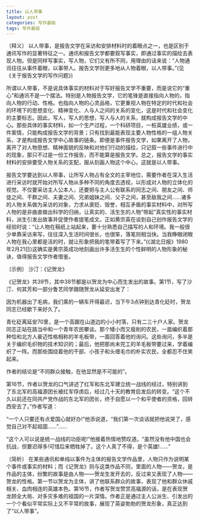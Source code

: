 ```yaml
---
title: 以人带事
layout: post
categories: 写作基础
tags: 写作基础
---
```


〔释义〕 以人带事，是报告文学在采访和安排材料时的着眼点之一，也是区别于通讯写作的显著特征之一。通讯和报告文学都要叙写事实，即通过事实的描绘去表现人物。但是同样写事实，写人物，它们又有所不同，用理由的话来说：“人物通讯往往从事件着眼，以事带人。报告文学则更多地从人物着眼，以人带事。”(见《关于报告文学的写作问题》)

所谓以人带事，不是说具体事实的材料对于写好报告文学不重要，而是说它的“重心”和通讯不是一个摆法。特别是人物报告文学，它的笔锋是直接指向人物的，指向人物的行动、性格。也指向人物的心灵品格，它更重视人物在特定的时代和社会的环境下的思想变化、精神变化、人与人之间的关系的变化，这是时代和社会变化的主要标志。因此，写人，写人的思想，写人与人的关系，就构成报告文学的中心。那些具体的事实材料，如一个生产过程，一个科研项目，一桩英雄业绩，或一件案情，只能构成报告文学的背景；只有找到最能表现主要人物性格的一组人物关系，才是构成报告文学中心故事的链条。即便是事件报告文学，如果离开了人物，离开了对人物思想、精神面貌的反映和对他们行动的描绘，只记叙一些事件进行中的现象，那只不过是一份工作报告，而不能算是报告文学。总之，报告文学的事实材料的安排要受人物关系的支配，服从刻画人物这个中心。这就是以人带事。

报告文学要达到以人带事，让所写人物占有全文的主宰地位，需要作者在深入生活进行采访时就开始对所写人物从多种不同的角度去透视，以形成对人物的立体化的视觉。不仅要采访主人公本人，还要把与主人公有联系的同志之间、朋友之间、师徒之间、干群之间、夫妻之间、兄弟姐妹之间、父子之间，甚至敌我之间……诸多的人物关系做为采访的对象，力求从褒贬、毁誉，相互矛盾的事实材料中，对所写人物的是非曲直做出科学的归纳，让真实的、活生生的人物“带起”真实性的事实材料，派生引发出故事并促使作者提笔成文。正如黄宗英在谈到自己创作报告文学的经验时说：“让人物在稿纸上站起来，要十分熟悉自己描写的人和环境。我一般很少单靠采访来写，往往深入生活时间很长，也很笨，落笔则相当快。当我睁眼闭眼人物在我心里都是活的时，就让形象把我的笔带着写了下来。”(《湖北日报》1980年2月21日)这确实是黄宗英成功地刻画出许多活生生的个性鲜明的人物形象的秘诀，值得报告文学作者借鉴。

〔示例〕 沙汀：《记贺龙》

《记贺龙》共39节，其中38节都是以贺龙为中心而生发出的故事。第1节，写了沙汀、何其芳和一部分鲁艺同学跟随贺龙从延安出发了：

因为机器出了毛病，我们乘的一辆车开得最迟，当下午3点钟到达青化砭时，贺龙同志已经歇下来好久了。

青化砭离延安70里，是一个高踞在山道边的小小村落，只有二三十户人家。贺龙同志正站在路当中和一个青年农民攀谈。那个矮小而又瘦削的农民，一面编织着那种恰和北方人豪迈性格相称的羊毛板带，一面回答着他的询问。这些询问，多半是关于编织毛织物的技术知识的；最后，他把那尚未完工的羊毛板带要过来，学着编织了一阵。而那些围绕着他的干部、小孩子和头缠毛巾的朴实农民，全都忍不住笑起来。

作者的结论是“不同群众接触，在他显然是不可能的”。

第16节，作者以贺龙的口气讲述了红军和东北军建立统一战线的经过，特别讲到了东北军的高福源团长被红军俘虏后，经过几十天的教育启发后的转变。“这个不久以前还在同共产党作战的东北军的团长，终于自愿以一个和平使者的资格，回转西安去了。”作者写道：

“一个人只要还有点爱国心就好办!”他添说道，“我们第一次谈话就把他说哭了，感觉自己对不起祖国……”……

“这个人可以说是统一战线的功臣呢!”他接着热情地赞叹道。“虽然没有他中国也会抗战，但要迟得多!可惜后来牺牲掉了。这个人真了不得，是个英雄!……”

〔简析〕 在某些通讯和单纯以事件为主体的报告文学作品里，人物只作为说明某个事件或事实的材料；而《记贺龙》则与这类作品不同，里面的人物——贺龙，是作品的主体，纷繁的故事是由人物——贺龙生发开去的，反过来又表现了人物——贺龙的性格。第一节以贺龙为主体，讲了他联系群众的故事，表现了他和群众休戚相关、血肉相连的英雄本色。第16节，作者写贺龙赞赏高福源的话，是在表现贺龙顾全大局、对多灾多难的祖国的一片深情。作者正是通过主人公派生、引发出的一个个看似平常实际上又不平常的故事，展现了英姿勃勃的贺龙形象，真正达到了“以人带事”。 